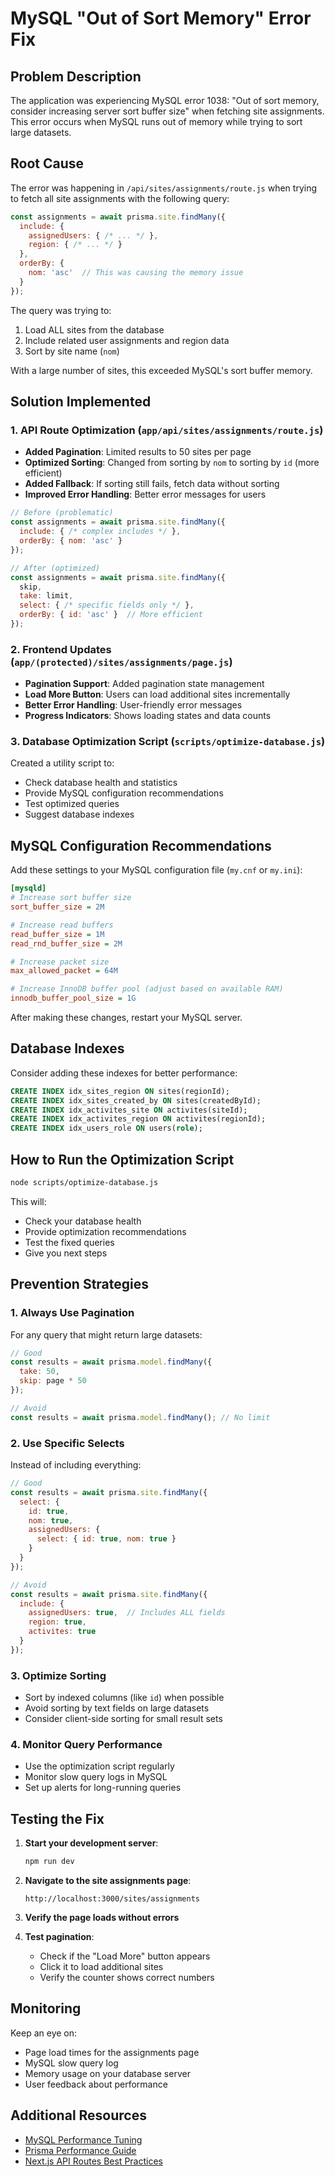# MySQL "Out of Sort Memory" Error Fix

## Problem Description

The application was experiencing MySQL error 1038: "Out of sort memory, consider increasing server sort buffer size" when fetching site assignments. This error occurs when MySQL runs out of memory while trying to sort large datasets.

## Root Cause

The error was happening in `/api/sites/assignments/route.js` when trying to fetch all site assignments with the following query:

```javascript
const assignments = await prisma.site.findMany({
  include: {
    assignedUsers: { /* ... */ },
    region: { /* ... */ }
  },
  orderBy: {
    nom: 'asc'  // This was causing the memory issue
  }
});
```

The query was trying to:
1. Load ALL sites from the database
2. Include related user assignments and region data
3. Sort by site name (`nom`)

With a large number of sites, this exceeded MySQL's sort buffer memory.

## Solution Implemented

### 1. API Route Optimization (`app/api/sites/assignments/route.js`)

- **Added Pagination**: Limited results to 50 sites per page
- **Optimized Sorting**: Changed from sorting by `nom` to sorting by `id` (more efficient)
- **Added Fallback**: If sorting still fails, fetch data without sorting
- **Improved Error Handling**: Better error messages for users

```javascript
// Before (problematic)
const assignments = await prisma.site.findMany({
  include: { /* complex includes */ },
  orderBy: { nom: 'asc' }
});

// After (optimized)
const assignments = await prisma.site.findMany({
  skip,
  take: limit,
  select: { /* specific fields only */ },
  orderBy: { id: 'asc' }  // More efficient
});
```

### 2. Frontend Updates (`app/(protected)/sites/assignments/page.js`)

- **Pagination Support**: Added pagination state management
- **Load More Button**: Users can load additional sites incrementally
- **Better Error Handling**: User-friendly error messages
- **Progress Indicators**: Shows loading states and data counts

### 3. Database Optimization Script (`scripts/optimize-database.js`)

Created a utility script to:
- Check database health and statistics
- Provide MySQL configuration recommendations
- Test optimized queries
- Suggest database indexes

## MySQL Configuration Recommendations

Add these settings to your MySQL configuration file (`my.cnf` or `my.ini`):

```ini
[mysqld]
# Increase sort buffer size
sort_buffer_size = 2M

# Increase read buffers
read_buffer_size = 1M
read_rnd_buffer_size = 2M

# Increase packet size
max_allowed_packet = 64M

# Increase InnoDB buffer pool (adjust based on available RAM)
innodb_buffer_pool_size = 1G
```

After making these changes, restart your MySQL server.

## Database Indexes

Consider adding these indexes for better performance:

```sql
CREATE INDEX idx_sites_region ON sites(regionId);
CREATE INDEX idx_sites_created_by ON sites(createdById);
CREATE INDEX idx_activites_site ON activites(siteId);
CREATE INDEX idx_activites_region ON activites(regionId);
CREATE INDEX idx_users_role ON users(role);
```

## How to Run the Optimization Script

```bash
node scripts/optimize-database.js
```

This will:
- Check your database health
- Provide optimization recommendations
- Test the fixed queries
- Give you next steps

## Prevention Strategies

### 1. Always Use Pagination
For any query that might return large datasets:

```javascript
// Good
const results = await prisma.model.findMany({
  take: 50,
  skip: page * 50
});

// Avoid
const results = await prisma.model.findMany(); // No limit
```

### 2. Use Specific Selects
Instead of including everything:

```javascript
// Good
const results = await prisma.site.findMany({
  select: {
    id: true,
    nom: true,
    assignedUsers: {
      select: { id: true, nom: true }
    }
  }
});

// Avoid
const results = await prisma.site.findMany({
  include: {
    assignedUsers: true,  // Includes ALL fields
    region: true,
    activites: true
  }
});
```

### 3. Optimize Sorting
- Sort by indexed columns (like `id`) when possible
- Avoid sorting by text fields on large datasets
- Consider client-side sorting for small result sets

### 4. Monitor Query Performance
- Use the optimization script regularly
- Monitor slow query logs in MySQL
- Set up alerts for long-running queries

## Testing the Fix

1. **Start your development server**:
   ```bash
   npm run dev
   ```

2. **Navigate to the site assignments page**:
   ```
   http://localhost:3000/sites/assignments
   ```

3. **Verify the page loads without errors**

4. **Test pagination**:
   - Check if the "Load More" button appears
   - Click it to load additional sites
   - Verify the counter shows correct numbers

## Monitoring

Keep an eye on:
- Page load times for the assignments page
- MySQL slow query log
- Memory usage on your database server
- User feedback about performance

## Additional Resources

- [MySQL Performance Tuning](https://dev.mysql.com/doc/refman/8.0/en/optimization.html)
- [Prisma Performance Guide](https://www.prisma.io/docs/guides/performance-and-optimization)
- [Next.js API Routes Best Practices](https://nextjs.org/docs/api-routes/introduction)
